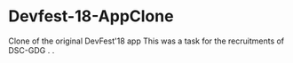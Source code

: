 # Devfest-18-AppClone
Clone of the original DevFest'18 app
This was a task for the recruitments of DSC-GDG
.
.

